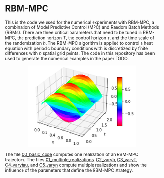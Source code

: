 # RBM-MPC

This is the code we used for the numerical experiments with RBM-MPC, a combination of Model Predictive Control (MPC) and Random Batch Methods (RBMs). 
There are three critical parameters that need to be tuned in RBM-MPC, the prediction horizon $T$, the control horizon $\tau$, and the time scale of the randomization $h$. 
The RBM-MPC algorithm is applied to control a heat equation with periodic boundary conditions with is discretized by finite differences with $n$ spatial grid points. 
The code in this repository has been used to generate the numerical examples in the paper TODO. 

<p align="center">
<img src="https://github.com/DCN-FAU-AvH/PINNs_wave_equation/blob/main/Icon.png" width="70%" height="70%" >
</p>

The file [C0_basic_code](C0_basic_code) computes one realization of an RBM-MPC trajectory. 
The files [C1_multiple_realizations](C1_multiple_realizations), [C2_varyh](C2_varyh), [C3_varyT](C3_varyT), [C4_varytau](C4_varytau), 
and [C5_varyn](C5_varyn) compute multiple realizations and show the influence of the parameters that define the RBM-MPC strategy. 
